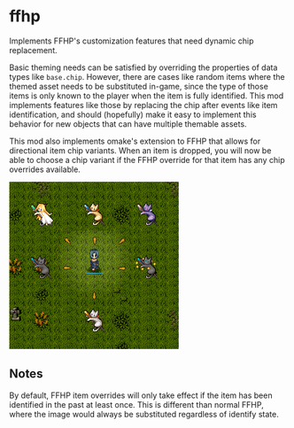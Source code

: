# ffhp

Implements FFHP's customization features that need dynamic chip replacement.

Basic theming needs can be satisfied by overriding the properties of data types like `base.chip`. However, there are cases like random items where the themed asset needs to be substituted in-game, since the type of those items is only known to the player when the item is fully identified. This mod implements features like those by replacing the chip after events like item identification, and should (hopefully) make it easy to implement this behavior for new objects that can have multiple themable assets.

This mod also implements omake's extension to FFHP that allows for directional item chip variants. When an item is dropped, you will now be able to choose a chip variant if the FFHP override for that item has any chip overrides available.

![FFHP chip variants](./static/chip_variant.png)

## Notes

By default, FFHP item overrides will only take effect if the item has been identified in the past at least once. This is different than normal FFHP, where the image would always be substituted regardless of identify state.
